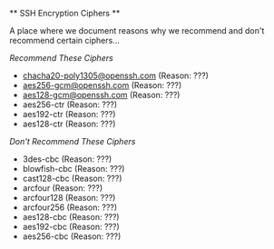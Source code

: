 ** SSH Encryption Ciphers **

A place where we document reasons why we recommend and don't recommend certain ciphers...

*Recommend These Ciphers*

- chacha20-poly1305@openssh.com (Reason: ???)
- aes256-gcm@openssh.com (Reason: ???)
- aes128-gcm@openssh.com (Reason: ???)
- aes256-ctr (Reason: ???)
- aes192-ctr (Reason: ???)
- aes128-ctr (Reason: ???)
 
*Don't Recommend These Ciphers*

- 3des-cbc (Reason: ???)
- blowfish-cbc (Reason: ???)
- cast128-cbc (Reason: ???)
- arcfour (Reason: ???)
- arcfour128 (Reason: ???)
- arcfour256 (Reason: ???)
- aes128-cbc (Reason: ???)
- aes192-cbc (Reason: ???)
- aes256-cbc (Reason: ???)